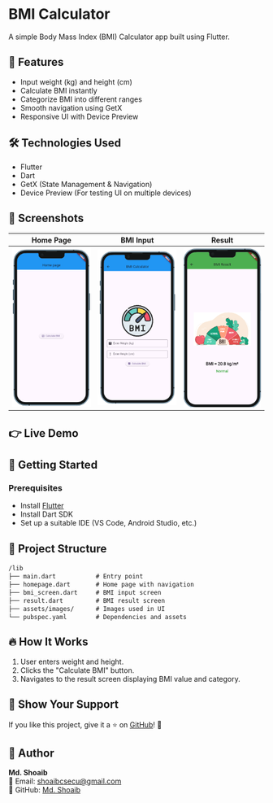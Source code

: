 <!-- web build command: flutter build web --base-href /bmi_app/ --release -->

# BMI Calculator

A simple Body Mass Index (BMI) Calculator app built using Flutter.

## 📱 Features
- Input weight (kg) and height (cm)
- Calculate BMI instantly
- Categorize BMI into different ranges
- Smooth navigation using GetX
- Responsive UI with Device Preview

## 🛠️ Technologies Used
- Flutter
- Dart
- GetX (State Management & Navigation)
- Device Preview (For testing UI on multiple devices)

## 📸 Screenshots

| Home Page | BMI Input | Result |
|-----------|----------|--------|
| ![Home](assets/screenshots/home.png) | ![BMI Input](assets/screenshots/input.png) | ![Result](assets/screenshots/result.png) |


## 👉 Live Demo


## 🚀 Getting Started

### Prerequisites
- Install [Flutter](https://flutter.dev/docs/get-started/install)
- Install Dart SDK
- Set up a suitable IDE (VS Code, Android Studio, etc.)



## 📂 Project Structure
```
/lib
├── main.dart           # Entry point
├── homepage.dart       # Home page with navigation
├── bmi_screen.dart     # BMI input screen
├── result.dart         # BMI result screen
├── assets/images/      # Images used in UI
└── pubspec.yaml        # Dependencies and assets
```

## 🔥 How It Works
1. User enters weight and height.
2. Clicks the "Calculate BMI" button.
3. Navigates to the result screen displaying BMI value and category.



## 🌟 Show Your Support
If you like this project, give it a ⭐ on [GitHub](https://github.com/yourusername/bmi_calculator)! 🎉



## 👤 Author

**Md. Shoaib**  
📧 Email: shoaibcsecu@gmail.com  
🔗 GitHub: [Md. Shoaib](https://github.com/S-h-o-a-i-b)
